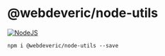 # @webdeveric/node-utils

[![NodeJS](https://github.com/webdeveric/node-utils/actions/workflows/node.js.yml/badge.svg)](https://github.com/webdeveric/node-utils/actions/workflows/node.js.yml)

```shell
npm i @webdeveric/node-utils --save
```
